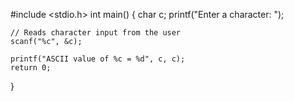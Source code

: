 #include <stdio.h>
int main() {
    char c;
    printf("Enter a character: ");

    // Reads character input from the user
    scanf("%c", &c);  
    
    printf("ASCII value of %c = %d", c, c);
    return 0;
}
